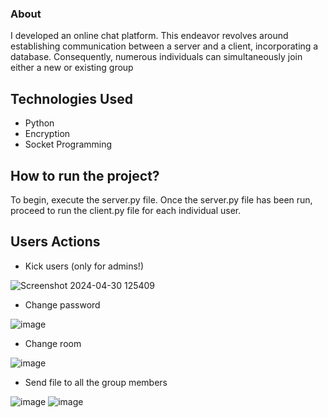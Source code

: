 ### About
I developed an online chat platform. This endeavor revolves around establishing communication between a server and a client, incorporating a database. Consequently, numerous individuals can simultaneously join either a new or existing group

## Technologies Used
* Python
* Encryption
* Socket Programming

## How to run the project?
To begin, execute the server.py file. Once the server.py file has been run, proceed to run the client.py file for each individual user.

## Users Actions
* Kick users (only for admins!)

![Screenshot 2024-04-30 125409](https://github.com/AmitLevyTzedek/Online-Group-Chat/assets/149254002/b81d341b-aa8a-468c-bc02-83eb3b2d6465)


* Change password

![image](https://github.com/AmitLevyTzedek/Online-Group-Chat/assets/149254002/c70fc8e3-1526-4a51-9090-376a745b3602)


* Change room

![image](https://github.com/AmitLevyTzedek/Online-Group-Chat/assets/149254002/5d2e9dda-80c7-40cc-84e7-91e661874e7a)

* Send file to all the group members

![image](https://github.com/AmitLevyTzedek/Online-Group-Chat/assets/149254002/526901cb-636a-477b-9f5a-daac045ec16b)
![image](https://github.com/AmitLevyTzedek/Online-Group-Chat/assets/149254002/92a8ed47-f522-4ffa-9618-d6ceaaf25676)

